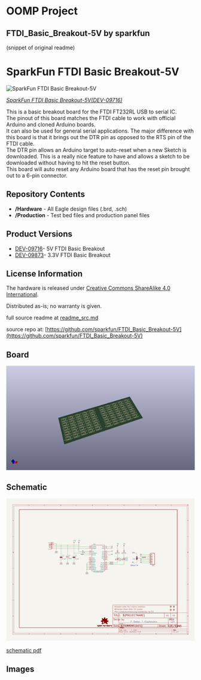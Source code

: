 # OOMP Project  
## FTDI_Basic_Breakout-5V  by sparkfun  
  
(snippet of original readme)  
  
SparkFun FTDI Basic Breakout-5V  
===============================  
  
![SparkFun FTDI Basic Breakout-5V](https://dlnmh9ip6v2uc.cloudfront.net//images/products/9/7/1/6/09716-_00.jpg)    
  
[*SparkFun FTDI Basic Breakout-5V(DEV-09716)*](https://www.sparkfun.com/products/9716)  
  
This is a basic breakout board for the FTDI FT232RL USB to serial IC.   
The pinout of this board matches the FTDI cable to work with official Arduino and cloned Arduino boards.   
It can also be used for general serial applications. The major difference with this board is that it brings out the DTR pin as opposed to the RTS pin of the FTDI cable.   
The DTR pin allows an Arduino target to auto-reset when a new Sketch is downloaded. This is a really nice feature to have and allows a sketch to be downloaded without having to hit the reset button.   
This board will auto reset any Arduino board that has the reset pin brought out to a 6-pin connector.  
  
Repository Contents  
-------------------  
* **/Hardware** - All Eagle design files (.brd, .sch)  
* **/Production** - Test bed files and production panel files  
  
 Product Versions  
----------------  
* [DEV-09716](https://www.sparkfun.com/products/9716)- 5V FTDI Basic Breakout  
* [DEV-09873](https://www.sparkfun.com/products/9873)- 3.3V FTDI Basic Breakout  
  
License Information  
-------------------  
The hardware is released under [Creative Commons ShareAlike 4.0 International](https://creativecommons.org/licenses/by-sa/4.0/).  
  
Distributed as-is; no warranty is given.  
  
  full source readme at [readme_src.md](readme_src.md)  
  
source repo at: [https://github.com/sparkfun/FTDI_Basic_Breakout-5V](https://github.com/sparkfun/FTDI_Basic_Breakout-5V)  
## Board  
  
[![working_3d.png](working_3d_600.png)](working_3d.png)  
## Schematic  
  
[![working_schematic.png](working_schematic_600.png)](working_schematic.png)  
  
[schematic pdf](working_schematic.pdf)  
## Images  
